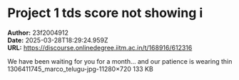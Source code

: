 # Project 1 tds score not showing i

**Author:** 23f2004912  
**Date:** 2025-03-28T18:29:24.959Z  
**URL:** https://discourse.onlinedegree.iitm.ac.in/t/168916/612316

We have been waiting for you for a month… and our patience is wearing thin
1306411745_marco_telugu-jpg-11280×720 133 KB
